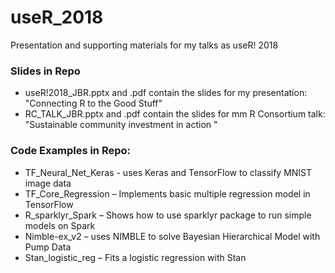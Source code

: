 # useR_2018
Presentation and supporting materials for my talks as useR! 2018

### Slides in Repo
* useR!2018_JBR.pptx and .pdf contain the slides for my presentation: "Connecting R to the Good Stuff"   
* RC_TALK_JBR.pptx and .pdf contain the slides for mm R Consortium talk: "Sustainable community investment in action "


### Code Examples in Repo:
* TF_Neural_Net_Keras  - uses Keras and TensorFlow to classify MNIST image data   
* TF_Core_Regression – Implements basic multiple regression model in TensorFlow   
* R_sparklyr_Spark – Shows how to use sparklyr package to run simple models on Spark
* Nimble-ex_v2 – uses NIMBLE to solve Bayesian Hierarchical Model with Pump Data   
* Stan_logistic_reg – Fits a logistic regression with Stan
